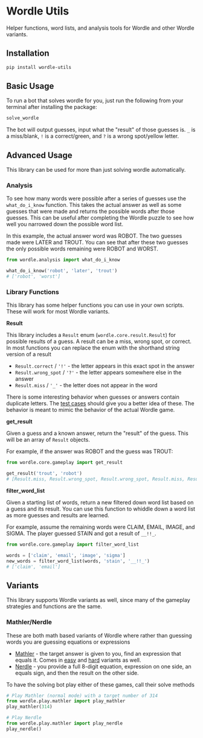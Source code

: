 # Wordle Utils

Helper functions, word lists, and analysis tools for Wordle and other Wordle variants.

## Installation

```bash
pip install wordle-utils
```

## Basic Usage

To run a bot that solves wordle for you, just run the following from your terminal after installing the package:

```bash
solve_wordle
```

The bot will output guesses, input what the "result" of those guesses is. `_` is a miss/blank, `!` is a correct/green, and `?` is a wrong spot/yellow letter.


## Advanced Usage

This library can be used for more than just solving wordle automatically.

### Analysis

To see how many words were possible after a series of guesses use the `what_do_i_know` function. This takes the actual answer as well as some guesses that were made and returns the possible words after those guesses. This can be useful after completing the Wordle puzzle to see how well you narrowed down the possible word list.

In this example, the actual answer word was ROBOT. The two guesses made were LATER and TROUT. You can see that after these two guesses the only possible words remaining were ROBOT and WORST.

```python
from wordle.analysis import what_do_i_know

what_do_i_know('robot', 'later', 'trout')
# ['robot', 'worst']
```

### Library Functions

This library has some helper functions you can use in your own scripts. These will work for most Wordle variants.

**Result**

This library includes a `Result` enum (`wordle.core.result.Result`) for possible results of a guess. A result can be a miss, wrong spot, or correct. In most functions you can replace the enum with the shorthand string version of a result

* `Result.correct` / `'!'` - the letter appears in this exact spot in the answer
* `Result.wrong_spot` / `'?'` - the letter appears somewhere else in the answer
* `Result.miss` / `'_'` - the letter does not appear in the word

There is some interesting behavior when guesses or answers contain duplicate letters. The [test cases](https://github.com/mattdodge/wordle-utils/blob/master/wordle/tests/test_result.py) should give you a better idea of these. The behavior is meant to mimic the behavior of the actual Wordle game.

**get_result**

Given a guess and a known answer, return the "result" of the guess. This will be an array of `Result` objects.

For example, if the answer was ROBOT and the guess was TROUT:
```python
from wordle.core.gameplay import get_result

get_result('trout', 'robot')
# [Result.miss, Result.wrong_spot, Result.wrong_spot, Result.miss, Result.correct]
```

**filter_word_list**

Given a starting list of words, return a new filtered down word list based on a guess and its result. You can use this function to whiddle down a word list as more guesses and results are learned.

For example, assume the remaining words were CLAIM, EMAIL, IMAGE, and SIGMA. The player guessed STAIN and got a result of `__!!_`.

```python
from wordle.core.gameplay import filter_word_list

words = ['claim', 'email', 'image', 'sigma']
new_words = filter_word_list(words, 'stain', '__!!_')
# ['claim', 'email']
```

## Variants

This library supports Wordle variants as well, since many of the gameplay strategies and functions are the same.

### Mathler/Nerdle

These are both math based variants of Wordle where rather than guessing words you are guessing equations or expressions

* [Mathler](https://mathler.com) - the target answer is given to you, find an expression that equals it. Comes in [easy](https://easy.mathler.com) and [hard](https://hard.mathler.com) variants as well.
* [Nerdle](https://nerdlegame.com) - you provide a full 8-digit equation, expression on one side, an equals sign, and then the result on the other side.

To have the solving bot play either of these games, call their solve methods

```python
# Play Mathler (normal mode) with a target number of 314
from wordle.play.mathler import play_mathler
play_mathler(314)
```

```python
# Play Nerdle
from wordle.play.mathler import play_nerdle
play_nerdle()
```

